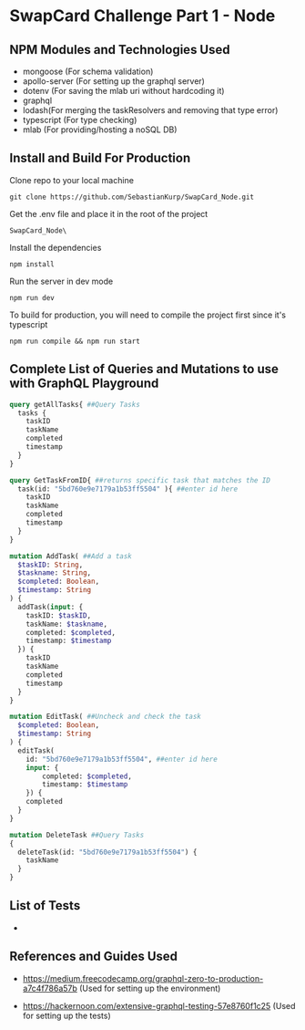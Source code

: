 # **SwapCard Challenge Part 1 - Node**

## NPM Modules and Technologies Used
- mongoose (For schema validation)
- apollo-server (For setting up the graphql server)
- dotenv (For saving the mlab uri without hardcoding it)
- graphql 
- lodash(For merging the taskResolvers and removing that type error)
- typescript (For type checking)
- mlab (For providing/hosting a noSQL DB)

## Install and Build For Production

Clone repo to your local machine

`git clone https://github.com/SebastianKurp/SwapCard_Node.git`

Get the .env file and place it in the root of the project

`SwapCard_Node\`

Install the dependencies

`npm install`

Run the server in dev mode

`npm run dev`

To build for production, you will need to compile the project first since it's typescript

`npm run compile && npm run start`

## Complete List of Queries and Mutations to use with GraphQL Playground

```graphql
query getAllTasks{ ##Query Tasks
  tasks {
    taskID
    taskName
    completed
    timestamp
  }
}

query GetTaskFromID{ ##returns specific task that matches the ID
  task(id: "5bd760e9e7179a1b53ff5504" ){ ##enter id here
    taskID
    taskName
    completed
    timestamp
  }
}

mutation AddTask( ##Add a task
  $taskID: String,
  $taskname: String,
  $completed: Boolean,
  $timestamp: String
) {
  addTask(input: {
    taskID: $taskID,
    taskName: $taskname,
    completed: $completed,
    timestamp: $timestamp
  }) {
    taskID
    taskName
    completed
    timestamp
  }
}

mutation EditTask( ##Uncheck and check the task
  $completed: Boolean,
  $timestamp: String
) {
  editTask(
    id: "5bd760e9e7179a1b53ff5504", ##enter id here
    input: {
    	completed: $completed,
    	timestamp: $timestamp
    }) {
    completed
  }
}

mutation DeleteTask ##Query Tasks
{
  deleteTask(id: "5bd760e9e7179a1b53ff5504") {
    taskName
  }
}
```

## List of Tests

- 

## References and Guides Used

- https://medium.freecodecamp.org/graphql-zero-to-production-a7c4f786a57b (Used for setting up the environment)

- https://hackernoon.com/extensive-graphql-testing-57e8760f1c25 (Used for setting up the tests)